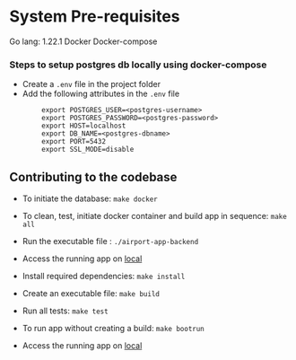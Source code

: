# System Pre-requisites

Go lang: 1.22.1
Docker
Docker-compose

### Steps to setup postgres db locally using docker-compose

- Create a `.env` file in the project folder
- Add the following attributes in the `.env` file
```
        export POSTGRES_USER=<postgres-username>
        export POSTGRES_PASSWORD=<postgres-password>
        export HOST=localhost
        export DB_NAME=<postgres-dbname>
        export PORT=5432
        export SSL_MODE=disable
``` 
## Contributing to the codebase

- To initiate the database: `make docker`
- To clean, test, initiate docker container and build app in sequence: `make all`
- Run the executable file : `./airport-app-backend`
- Access the running app on [local](https://0.0.0.0:8080/)

- Install required dependencies: `make install`
- Create an executable file: `make build`
- Run all tests: `make test`

- To run app without creating a build: `make bootrun`
- Access the running app on [local](https://0.0.0.0:8080/)

